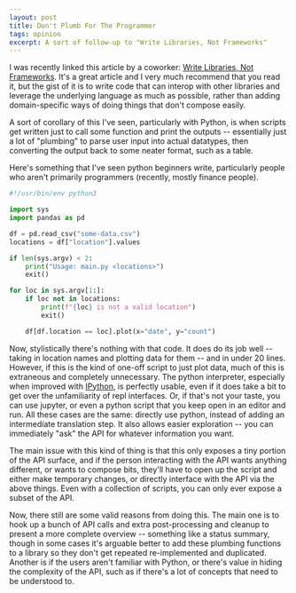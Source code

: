 ```yaml
---
layout: post
title: Don't Plumb For The Programmer
tags: opinion
excerpt: A sort of follow-up to "Write Libraries, Not Frameworks"
---
```


I was recently linked this article by a coworker: [Write Libraries, Not Frameworks](https://www.brandons.me/blog/libraries-not-frameworks).
It's a great article and I very much recommend that you read it, but the gist of it is to write code that can interop with other libraries and leverage the underlying language as much as possible, rather than adding domain-specific ways of doing things that don't compose easily.

A sort of corollary of this I've seen, particularly with Python, is when scripts get written just to call some function and print the outputs -- essentially just a lot of "plumbing" to parse user input into actual datatypes, then converting the output back to some neater format, such as a table.

Here's something that I've seen python beginners write, particularly people who aren't primarily programmers (recently, mostly finance people).

```python
#!/usr/bin/env python3

import sys
import pandas as pd

df = pd.read_csv("some-data.csv")
locations = df["location"].values

if len(sys.argv) < 2:
    print("Usage: main.py <locations>")
    exit()

for loc in sys.argv[1:]:
    if loc not in locations:
        print(f"{loc} is not a valid location")
        exit()

    df[df.location == loc].plot(x="date", y="count")
```

Now, stylistically there's nothing with that code.
It does do its job well -- taking in location names and plotting data for them -- and in under 20 lines.
However, if this is the kind of one-off script to just plot data, much of this is extraneous and completely unnecessary.
The python interpreter, especially when improved with [IPython](https://ipython.org/), is perfectly usable, even if it does take a bit to get over the unfamiliarity of repl interfaces.
Or, if that's not your taste, you can use jupyter, or even a python script that you keep open in an editor and run.
All these cases are the same: directly use python, instead of adding an intermediate translation step.
It also allows easier exploration -- you can immediately "ask" the API for whatever information you want.

The main issue with this kind of thing is that this only exposes a tiny portion of the API surface, and if the person interacting with the API wants anything different, or wants to compose bits, they'll have to open up the script and either make temporary changes, or directly interface with the API via the above things.
Even with a collection of scripts, you can only ever expose a subset of the API.

Now, there still are some valid reasons from doing this.
The main one is to hook up a bunch of API calls and extra post-processing and cleanup to present a more complete overview -- something like a status summary, though in some cases it's arguable better to add these plumbing functions to a library so they don't get repeated re-implemented and duplicated.
Another is if the users aren't familiar with Python, or there's value in hiding the complexity of the API, such as if there's a lot of concepts that need to be understood to.
